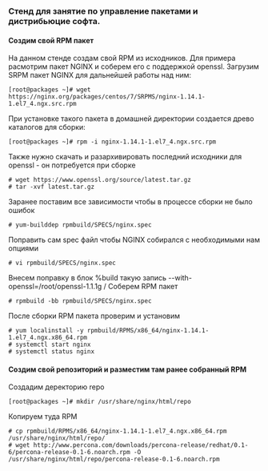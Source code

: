 ### Стенд для занятие по управление пакетами и дистрибьюцие софта.

#### Создим свой RPM пакет

На данном стенде создам свой RPM из исходников. Для примера расмотрим пакет NGINX и соберем его с поддержкой openssl.
Загрузим SRPM пакет NGINX для дальнейшей работы над ним:
```
[root@packages ~]# wget https://nginx.org/packages/centos/7/SRPMS/nginx-1.14.1-1.el7_4.ngx.src.rpm
```
При установке такого пакета в домашней директории создается древо каталогов для
сборки:
```
[root@packages ~]# rpm -i nginx-1.14.1-1.el7_4.ngx.src.rpm
```
Также нужно скачать и разархивировать последний исходники для openssl - он
потребуется при сборке
```
# wget https://www.openssl.org/source/latest.tar.gz
# tar -xvf latest.tar.gz
```
Заранее поставим все зависимости чтобы в процессе сборки не было ошибок
```
# yum-builddep rpmbuild/SPECS/nginx.spec
```
Поправить сам spec файл чтобы NGINX собирался с необходимыми нам опциями
```
# vi rpmbuild/SPECS/nginx.spec
```
Внесем поправку в блок %build такую запись --with-openssl=/root/openssl-1.1.1g /
Соберем RPM пакет
```
# rpmbuild -bb rpmbuild/SPECS/nginx.spec
```
После сборки RPM пакета проверим и установим
```
# yum localinstall -y rpmbuild/RPMS/x86_64/nginx-1.14.1-1.el7_4.ngx.x86_64.rpm
# systemctl start nginx
# systemctl status nginx
```
#### Создим свой репозиторий и разместим там ранее собранный RPM

Создадим деректорию repo
```
[root@packages ~]# mkdir /usr/share/nginx/html/repo
```
Копируем туда RPM
```
# cp rpmbuild/RPMS/x86_64/nginx-1.14.1-1.el7_4.ngx.x86_64.rpm /usr/share/nginx/html/repo/
# wget http://www.percona.com/downloads/percona-release/redhat/0.1-6/percona-release-0.1-6.noarch.rpm -O /usr/share/nginx/html/repo/percona-release-0.1-6.noarch.rpm
```
